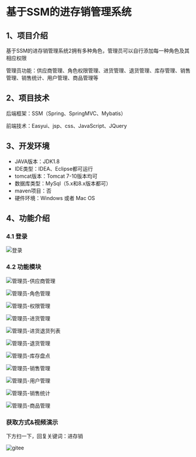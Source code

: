 # 基于SSM的进存销管理系统



## 1、项目介绍

基于SSM的进存销管理系统2拥有多种角色，管理员可以自行添加每一种角色及其相应权限

管理员功能：供应商管理、角色权限管理、进货管理、退货管理、库存管理、销售管理、销售统计、用户管理、商品管理等


## 2、项目技术

后端框架：SSM（Spring、SpringMVC、Mybatis）

前端技术：Easyui、jsp、css、JavaScript、JQuery

## 3、开发环境

- JAVA版本：JDK1.8
- IDE类型：IDEA、Eclipse都可运行
- tomcat版本：Tomcat 7-10版本均可
- 数据库类型：MySql（5.x和8.x版本都可） 
- maven项目：否
- 硬件环境：Windows 或者 Mac OS


## 4、功能介绍

### 4.1 登录

![登录](https://project-images-1256969109.cos.ap-chongqing.myqcloud.com/Typora-Images/202208081236758.jpg)

### 4.2 功能模块

![管理员-供应商管理 ](C:/Users/X/Desktop/%E4%B8%B4%E6%97%B6/%E8%A7%86%E9%A2%91+%E6%88%AA%E5%9B%BE/%E7%AE%A1%E7%90%86%E5%91%98-%E4%BE%9B%E5%BA%94%E5%95%86%E7%AE%A1%E7%90%86%20.jpg)

![管理员-角色管理](https://project-images-1256969109.cos.ap-chongqing.myqcloud.com/Typora-Images/202208081236616.jpg)

![管理员-权限管理](https://project-images-1256969109.cos.ap-chongqing.myqcloud.com/Typora-Images/202208081236436.jpg)

![管理员-进货管理](https://project-images-1256969109.cos.ap-chongqing.myqcloud.com/Typora-Images/202208081236635.jpg)

![管理员-进货退货列表](https://project-images-1256969109.cos.ap-chongqing.myqcloud.com/Typora-Images/202208081236640.jpg)

![管理员-退货管理](https://project-images-1256969109.cos.ap-chongqing.myqcloud.com/Typora-Images/202208081237275.jpg)

![管理员-库存盘点](https://project-images-1256969109.cos.ap-chongqing.myqcloud.com/Typora-Images/202208081237565.jpg)

![管理员-销售管理](https://project-images-1256969109.cos.ap-chongqing.myqcloud.com/Typora-Images/202208081237645.jpg)

![管理员-用户管理](https://project-images-1256969109.cos.ap-chongqing.myqcloud.com/Typora-Images/202208081237864.jpg)

![管理员-销售统计](https://project-images-1256969109.cos.ap-chongqing.myqcloud.com/Typora-Images/202208081237080.jpg)

![管理员-商品管理](https://project-images-1256969109.cos.ap-chongqing.myqcloud.com/Typora-Images/202208081238163.jpg)

### 获取方式&视频演示

下方扫一下，回复关键词：进存销

![gitee](https://project-images-1256969109.cos.ap-chongqing.myqcloud.com/Typora-Images/202309291447341.png)

